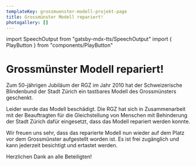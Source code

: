 ```yaml
---
templateKey: grossmuenster-modell-projekt-page
title: Grossmünster Modell repariert!
photogallery: []
---
```

import SpeechOutput from "gatsby-mdx-tts/SpeechOutput"
import { PlayButton } from "components/PlayButton"

<SpeechOutput id="projekt-grossmuenster-modell-reparatriert" customPlayButton={PlayButton}>

# Grossmünster Modell repariert!

Zum 50-jährigen Jubiläum der RGZ im Jahr 2010 hat der Schweizerische Blindenbund der Stadt Zürich ein tastbares Modell des Grossmünsters geschenkt. 

Leider wurde das Modell beschädigt. Die RGZ hat sich in Zusammenarbeit mit der Beauftragten für die Gleichstellung von Menschen mit Behinderung der Stadt Zürich dafür eingesetzt, dass das Modell repariert werden konnte.

Wir freuen uns sehr, dass das reparierte Modell nun wieder auf dem Platz vor dem Grossmünster aufgestellt worden ist. Es ist frei zugänglich und kann jederzeit besichtigt und ertastet werden. 

Herzlichen Dank an alle Beteiligten!



</SpeechOutput>